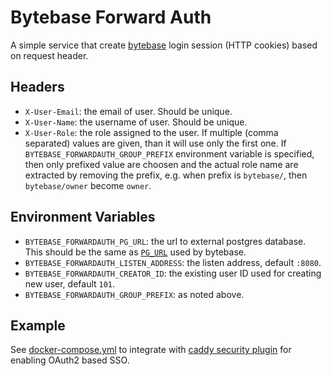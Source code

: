 # Bytebase Forward Auth

A simple service that create [bytebase](https://www.bytebase.com/) login session (HTTP cookies) based on request header.

## Headers

- `X-User-Email`: the email of user. Should be unique.
- `X-User-Name`: the username of user. Should be unique.
- `X-User-Role`: the role assigned to the user. If multiple (comma separated) values are given, than it will use only the first one. If `BYTEBASE_FORWARDAUTH_GROUP_PREFIX` environment variable is specified, then only prefixed value are choosen and the actual role name are extracted by removing the prefix, e.g. when prefix is `bytebase/`, then `bytebase/owner` become `owner`.

## Environment Variables

- `BYTEBASE_FORWARDAUTH_PG_URL`: the url to external postgres database. This should be the same as [`PG_URL`](https://www.bytebase.com/docs/get-started/install/external-postgres/#:~:text=pg%20or%20pass-,PG_URL,-environment%20variable%20to) used by bytebase.
- `BYTEBASE_FORWARDAUTH_LISTEN_ADDRESS`: the listen address, default `:8080`.
- `BYTEBASE_FORWARDAUTH_CREATOR_ID`:  the existing user ID used for creating new user, default `101`.
- `BYTEBASE_FORWARDAUTH_GROUP_PREFIX`: as noted above.

## Example

See [docker-compose.yml](./docker-compose.yml) to integrate with [caddy security plugin](https://authp.github.io/) for enabling OAuth2 based SSO.
